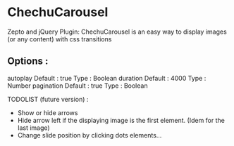 ChechuCarousel
================================

Zepto and jQuery Plugin: ChechuCarousel is an easy way to display images (or any content) with css transitions

Options :
---------

autoplay 								 Default : true 				Type : Boolean
duration                                 Default : 4000                 Type : Number
pagination                               Default : true                 Type : Boolean

TODOLIST (future version) :

- Show or hide arrows
- Hide arrow left if the displaying image is the first element. (Idem for the last image)
- Change slide position by clicking dots elements...
